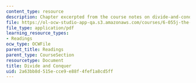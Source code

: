 ```yaml
---
content_type: resource
description: Chapter excerpted from the course notes on divide-and-conquer reasoning.
file: https://ol-ocw-studio-app-qa.s3.amazonaws.com/courses/6-055j-the-art-of-approximation-in-science-and-engineering-spring-2008/2a63bb8d515ecce9e88f4fef1a8cd5ff_feb06b.pdf
file_type: application/pdf
learning_resource_types:
- Readings
ocw_type: OCWFile
parent_title: Readings
parent_type: CourseSection
resourcetype: Document
title: Divide and Conquer
uid: 2a63bb8d-515e-cce9-e88f-4fef1a8cd5ff
---
```

